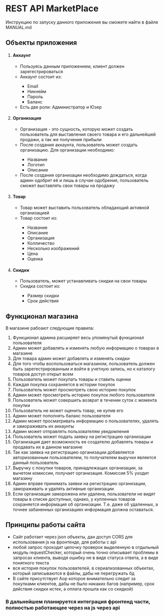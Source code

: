 <h1>REST API MarketPlace</h1>

<p>Инструкцию по запуску данного приложения вы сможете найти в файле MANUAL.md</p>

<h2>Объекты приложения</h2>
<ol>
    <li><h4>Аккаунт</h4></li>
        <ul>
            <li>Пользуясь данным приложением, клиент должен зарегестрироваться</li> 
            <li>Аккаунт состоит из:</li>
                <ul>
                    <li>Email</li>
                    <li>Никнейм</li>
                    <li>Пароль</li>
                    <li>Баланс</li>
                </ul>
            <li>Есть две роли: Администратор и Юзер</li>
        </ul>
    <li><h4>Организация</h4></li>
            <ul>
                <li>Организация - это сущность, которую может создать пользователь для выставления своего товара и его дальнейшей продажи, а так же получения прибыли</li>
                <li>После создания аккаунта, пользователь может создать организацию. Для организации необходимо:</li>
                    <ul>
                        <li>Название</li>
                        <li>Логотип</li>
                        <li>Описание</li>
                    </ul>
                <li>После создания организации необходимо дождаться, когда админ одобрит её и лишь в случае одобрения, пользователь сможет выставлять свои товары на продажу</li>
            </ul>
    <li><h4>Товар</h4></li>
        <ul>
            <li>Товар может выставить пользователь обладающий активной организацией</li>
            <li>Товар состоит из:</li>
                <ul>
                    <li>Название</li>
                    <li>Описание</li>
                    <li>Организация</li>
                    <li>Колличество</li>
                    <li>Несколько изображений</li>
                    <li>Цена</li>
                    <li>Оценка</li>
                </ul>
        </ul>
    <li><h4>Скидки</h4></li>
        <ul>
            <li>Пользователь, может устанавливать скидки на свои товары</li>
            <li>Скидка состоит из:</li>
                <ul>
                    <li>Размер скидки</li>
                    <li>Срок действия</li>
                </ul>
        </ul>
</ol>

<h2>Функционал магазина</h2>
В магазине рабоают следующие правила:
<ol>
    <li>Функционал админа расширяет весь упомянутый функционал пользователя</li>
    <li>Админ может добавлять и изменять любую информацию о товарах в магазине</li>
    <li>Для товара админ может добавлять и изменять скидки</li>
    <li>Для того чтобы воспользоваться магазином, пользователь должен быть зарегестрированным и войти в учетную запись, но к каталогу товаров доступ открыт всем</li>
    <li>Пользователь может покупать товары и ставить оценки</li>
    <li>Каждая покупка сохраняется в истории покупок</li>
    <li>Пользователь может просмотреть свою историю покупок</li>
    <li>Админ может просмотреть историю покупок любого пользователя</li>
    <li>Пользователь может совершить возврат в течении суток с момента покупки</li>
    <li>Пользователь не может оценить товар, не купив его</li>
    <li>Админ может пополнять баланс пользователя</li>
    <li>Админ может просматривать информацию о пользователях, удалять и замораживать их аккаунты</li>
    <li>Админ может отправлять пользователям уведомления</li>
    <li>Пользователь может подать заявку на регистрацию организации</li>
    <li>Организация дает возможность ее создателю добавлять товары и продавать их в данном магазине</li>
    <li>Так как заявка на регистрацию организации добавляется авторизованным пользователем, то получателем выручки является данный пользователь</li>
    <li>Выручку с покупки товаров, принадлежащих организации, за вычетом комиссии, получает организация. Комиссия 5% уходит магазину</li>
    <li>Админ вправе принимать заявки на регистрацию организации, замораживать и удалять активные организации</li>
    <li>Если организация заморожена или удалена, пользователи не видят товары в списке доступных, однако, у купленных товаров сохраняется информация об организации. Т.е. даже об удаленных, а точнее забаненных организациях информация должна оставаться.</li>
</ol>

<h2>Принципы работы сайта</h2>
<ul>
    <li>Сайт работает через json объекты, дан доступ CORS для использования js на фронтенде, для работы с api</li>
    <li>любой запрос проходит цепочку проверок выделенную в отдыльный модуль requestChecker, который очень точно описывает проблемы в запросах клиента, выводя ошибку не в виде статуса ответа, а в виде понятного текста</li>
    <li>вся история покупок пользователей, в сериализованных объектах, который записываются в файлы, дабы не перегружать бд</li>
    <li>В сайте присутствует Aop которое внимательно следит за покупками клиентов, дабы не было никаких багов (например, срок действия скидки истек, а оплата прошла как со скидкой)</li>
</ul>
<h3>В дальнейшем планируется интеграция фронтенд части, полностью работающее через на js через api</h3>